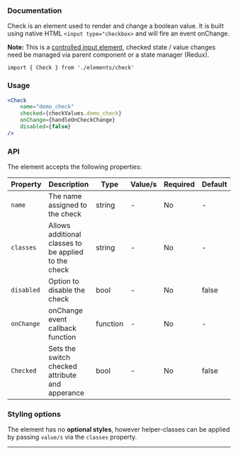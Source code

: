 ### Documentation

Check is an element used to render and change a boolean value. It is built using native HTML `<input type="checkbox>` and will fire an event onChange.

**Note:** This is a [controlled input element](https://reactjs.org/docs/forms.html), checked state / value changes need be managed via parent component or a state manager (Redux).

`import { Check } from './elements/check'`

### Usage

```jsx
<Check 
	name="demo_check" 
	checked={checkValues.demo_check} 
	onChange={handleOnCheckChange} 
	disabled={false}
/>
```

### API

The element accepts the following properties:

Property | Description | Type | Value/s | Required | Default
-|-|-|-|-|-
`name` | The name assigned to the check | string | - | No | -
`classes` | Allows additional classes to be applied to the check | string | - | No | -
`disabled` | Option to disable the check | bool | - | No | false
`onChange` | onChange event callback function | function | - | No | -
`Checked` | Sets the switch checked attribute and apperance | bool | - | No | false

### Styling options

The element has no **optional styles**, however helper-classes can be applied by passing `value/s` via the `classes` property.

---